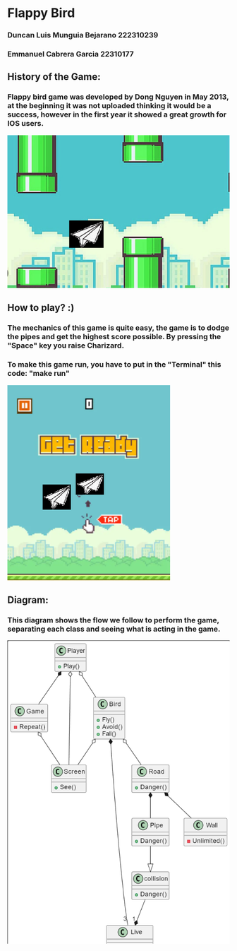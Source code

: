 # Flappy Bird
### Duncan Luis Munguia Bejarano 222310239
### Emmanuel Cabrera Garcia 22310177

## History of the Game:
### Flappy bird game was developed by Dong Nguyen in May 2013, at the beginning it was not uploaded thinking it would be a success, however in the first year it showed a great growth for IOS users.

![Game](images/Game.png)

## How to play? :)
### The mechanics of this game is quite easy, the game is to dodge the pipes and get the highest score possible. By pressing the "Space" key you raise Charizard.
### To make this game run, you have to put in the "Terminal" this code: "make run"

![How to play?](images/Game1.png)  

## Diagram:
### This diagram shows the flow we follow to perform the game, separating each class and seeing what is acting in the game.
![Diagram](images/Game2.png)
